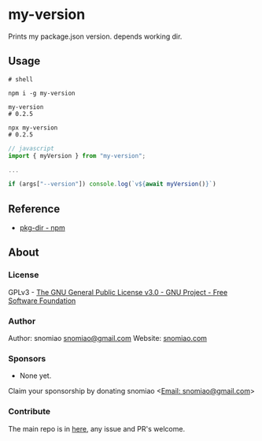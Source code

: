# my-version

Prints my package.json version. depends working dir.

## Usage

```shell
# shell

npm i -g my-version

my-version
# 0.2.5

npx my-version
# 0.2.5
```

```javascript
// javascript
import { myVersion } from "my-version";

...

if (args["--version"]) console.log(`v${await myVersion()}`)
```

## Reference

- [pkg-dir - npm](https://www.npmjs.com/package/pkg-dir)

## About

### License

GPLv3 - [The GNU General Public License v3.0 - GNU Project - Free Software Foundation](https://www.gnu.org/licenses/gpl-3.0.en.html)

### Author

Author: snomiao <snomiao@gmail.com>
Website: [snomiao.com](https://snomiao.com)

### Sponsors

- None yet.

Claim your sponsorship by donating snomiao <[Email: snomiao@gmail.com](mailto:snomiao@gmail.com)>

### Contribute

The main repo is in [here](https://github.com/snomiao/js#readme), any issue and PR's welcome.
